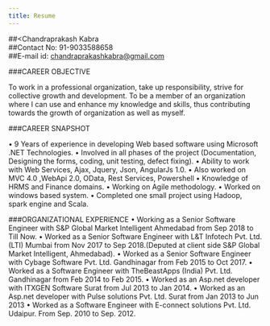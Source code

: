 ```yaml
---
title: Resume
---
```

 ##<Chandraprakash Kabra <br/>
 ##Contact No: 91-9033588658<br/>
 ##E-mail id: chandraprakashkabra@gmail.com<br/>

###CAREER OBJECTIVE

To work in a professional organization, take up responsibility, strive for collective growth and development.
To be a member of an organization where I can use and enhance my knowledge and skills, thus contributing towards the growth of organization as well as myself.

###CAREER SNAPSHOT

•	9 Years of experience in developing Web based software using Microsoft .NET Technologies.
•	Involved in all phases of the project (Documentation, Designing the forms, coding, unit testing, defect fixing).
•	Ability to work with Web Services, Ajax, Jquery, Json, AngularJs 1.0.
•	Also worked on MVC 4.0 ,WebApi 2.0, OData, Rest Services, Powershell
•	Knowledge of HRMS and Finance domains.
•	Working on Agile methodology.
•	Worked on windows based system.
•	Completed one small project using Hadoop, spark engine and Scala.

###ORGANIZATIONAL EXPERIENCE
•	Working as a Senior Software Engineer with S&P Global Market Intelligent Ahmedabad from Sep 2018 to Till Now.
•	Worked as a Senior Software Engineer with L&T Infotech Pvt. Ltd.(LTI) Mumbai from Nov 2017 to Sep 2018.(Deputed at client side S&P    Global Market Intelligent, Ahmedabad).
•	Worked as a Senior Software Engineer with Cybage Software Pvt. Ltd. Gandhinagar from Feb 2015 to Oct 2017.
•	Worked as a Software Engineer with TheBeastApps (India) Pvt. Ltd. Gandhinagar from Feb 2014 to Feb 2015.
•	Worked as an Asp.net developer with ITXGEN Software Surat from Jul 2013 to Jan 2014.
•	Worked as an Asp.net developer with Pulse solutions Pvt. Ltd. Surat from Jan 2013 to Jun 2013
•	Worked as a Software Engineer with E-connect solutions Pvt. Ltd. Udaipur. From Sep. 2010 to Sep. 2012.

